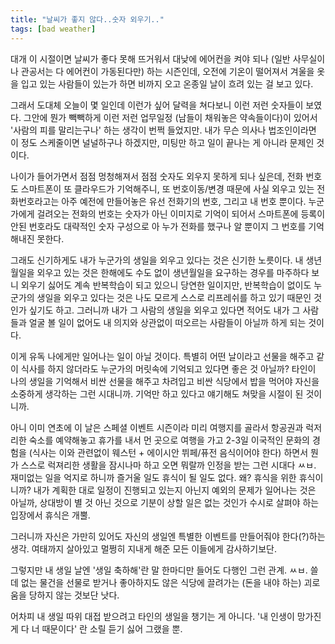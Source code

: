 ```yaml
---
title: "날씨가 좋지 않다..숫자 외우기.."
tags: [bad weather]
---
```


대개 이 시절이면 날씨가 좋다 못해 뜨거워서 대낮에 에어컨을 켜야 되나 (일반 사무실이나 관공서는 다 에어컨이 가동된다만) 하는 시즌인데, 오전에 기온이 떨어져서 겨울을 옷을 입고 있는 사람들이 있는가 하면 비까지 오고 온종일 날이 흐려 있는 걸 보고 있다. 

그래서 도대체 오늘이 몇 일인데 이런가 싶어 달력을 쳐다보니 이런 저런 숫자들이 보였다. 그안에 뭔가 빽빽하게 이런 저런 업무일정 (남들이 채워놓은 약속들이다)이 있어서 '사람의 피를 말리는구나' 하는 생각이 번쩍 들었지만. 내가 무슨 의사나 법조인이라면 이 정도 스케줄이면 널널하구나 하겠지만, 미팅만 하고 일이 끝나는 게 아니라 문제인 것이다.

나이가 들어가면서 점점 멍청해져서 점점 숫자도 외우지 못하게 되나 싶은데, 전화 번호도 스마트폰이 또 클라우드가 기억해주니, 또 번호이동/변경 때문에 사실 외우고 있는 전화번호라고는 아주 예전에 만들어놓은 유선 전화기의 번호, 그리고 내 번호 뿐이다. 누군가에게 걸려오는 전화의 번호는 숫자가 아닌 이미지로 기억이 되어서 스마트폰에 등록이 안된 번호라도 대략적인 숫자 구성으로 아 누가 전화를 했구나 알 뿐이지 그 번호를 기억해내진 못한다.

그래도 신기하게도 내가 누군가의 생일을 외우고 있다는 것은 신기한 노릇이다. 내 생년월일을 외우고 있는 것은 한해에도 수도 없이 생년월일을 요구하는 경우를 마주하다 보니 외우기 싫어도 계속 반복학습이 되고 있으니 당연한 일이지만, 반복학습이 없이도 누군가의 생일을 외우고 있다는 것은 나도 모르게 스스로 리프레쉬를 하고 있기 때문인 것인가 싶기도 하고. 그러니까 내가 그 사람의 생일을 외우고 있다면 적어도 내가 그 사람들과 얼굴 볼 일이 없어도 내 의지와 상관없이 떠오르는 사람들이 아닐까 하게 되는 것이다. 

이게 유독 나에게만 일어나는 일이 아닐 것이다. 특별히 어떤 날이라고 선물을 해주고 같이 식사를 하지 않더라도 누군가의 머릿속에 기억되고 있다면 좋은 것 아닐까? 타인이 나의 생일을 기억해서 비싼 선물을 해주고 차려입고 비싼 식당에서 밥을 먹어야 자신을 소중하게 생각하는 그런 시대니까. 기억만 하고 있다고 얘기해도 쳐맞을 시절이 된 것이니까.

아니 이미 연초에 이 날은 스페셜 이벤트 시즌이라 미리 여행지를 골라서 항공권과 럭저리한 숙소를 예약해놓고 휴가를 내서 먼 곳으로 여행을 가고 2-3일 이국적인 문화의 경험을 (식사는 이와 관련없이 웨스턴 + 에이시안 뷔페/퓨전 음식이어야 한다) 하면서 뭔가 스스로 럭져리한 생활을 잠시나마 하고 오면 뭐랄까 인정을 받는 그런 시대다 ㅆㅂ. 재미없는 일을 억지로 하니까 즐거울 일도 휴식이 될 일도 없다. 왜? 휴식을 위한 휴식이니까? 내가 계획한 대로 일정이 진행되고 있는지 아닌지 예외의 문제가 일어나는 것은 아닐까, 상대방이 별 것 아닌 것으로 기분이 상할 일은 없는 것인가 수시로 살펴야 하는 입장에서 휴식은 개뿔.

그러니까 자신은 가만히 있어도 자신의 생일엔 특별한 이벤트를 만들어줘야 한다(?)하는 생각. 여태까지 살아있고 멀쩡히 지내게 해준 모든 이들에게 감사하기보단.

그렇지만 내 생일 날엔 '생일 축하해'란 말 한마디만 들어도 다행인 그런 관계. ㅆㅂ. 쓸데 없는 물건을 선물로 받거나 좋아하지도 않은 식당에 끌려가는 (돈을 내야 하는) 괴로움을 당하지 않는 것보단 낫다.

어차피 내 생일 따위 대접 받으려고 타인의 생일을 챙기는 게 아니다. '내 인생이 망가진 게 다 너 때문이다' 란 소릴 듣기 싫어 그랬을 뿐.
